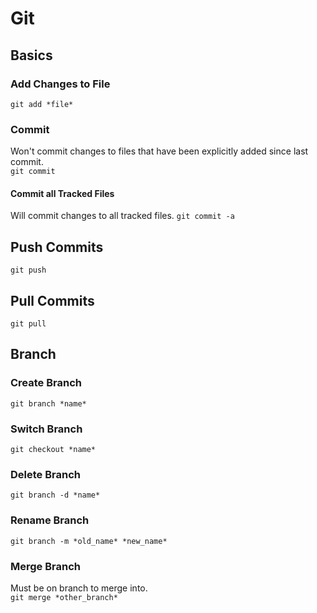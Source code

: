 # Git

## Basics
### Add Changes to File
`git add *file*`
### Commit
Won't commit changes to files that have been explicitly added since last commit. <br>
`git commit`
#### Commit all Tracked Files <br>
Will commit changes to all tracked files.
`git commit -a`
## Push Commits
`git push`
## Pull Commits
`git pull`

## Branch
### Create Branch
`git branch *name*`
### Switch Branch
`git checkout *name*`
### Delete Branch
`git branch -d *name*`
### Rename Branch
`git branch -m *old_name* *new_name*`
### Merge Branch
Must be on branch to merge into. <br>
`git merge *other_branch*`
